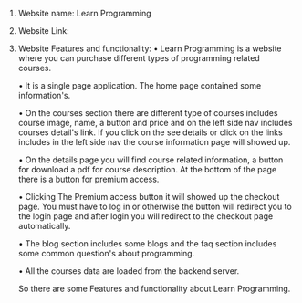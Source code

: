 1. Website name: Learn Programming
2. Website Link: 
3. Website Features and functionality:
    • Learn Programming is a website where you can purchase different types of programming related courses.
    
    • It is a single page application. The home page contained some information's.
    
    • On the courses section there are different type of courses includes course image, name, a button and price and on the left side nav includes courses detail's link. If you click on the see details or click on the links includes in the left side nav the course information page will showed up.

    • On the details page you will find course related information, a button for download a pdf for course description. At the bottom of the page there is a button for premium access.

    • Clicking The Premium access button it will showed up the checkout page. You must have to log in or otherwise the button will redirect you to the login page and after login you will redirect to the checkout page automatically. 

    • The blog section includes some blogs and the faq section includes some common question's about programming. 

    • All the courses data are loaded from the backend server. 

    So there are some Features and functionality about Learn Programming.     